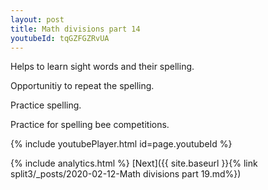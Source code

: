 ```yaml
---
layout: post
title: Math divisions part 14
youtubeId: tqGZFGZRvUA
---
```

 
 
Helps to learn sight words and their spelling.

Opportunitiy to repeat the spelling. 

Practice spelling. 
 
Practice for spelling bee competitions. 
 
{% include youtubePlayer.html id=page.youtubeId %}
 
 
{% include analytics.html %} 
[Next]({{ site.baseurl }}{% link  split3/_posts/2020-02-12-Math divisions part 19.md%})
 
